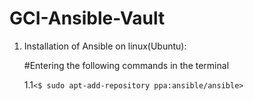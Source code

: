 # GCI-Ansible-Vault

1) Installation of Ansible on linux(Ubuntu):

    #Entering the following commands in the terminal

    1.1`<$ sudo apt-add-repository ppa:ansible/ansible>` 
    
